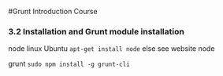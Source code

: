#Grunt Introduction Course

### 3.2 Installation and Grunt module installation

node linux Ubuntu `apt-get install node` else see website node

grunt `sudo npm install -g grunt-cli`
